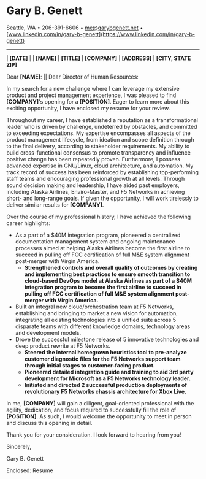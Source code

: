 <!--
% Gary B. Genett
% Pathfinder & Technologist :: Cover Letter
% v6.7 (2019-12-05)
-->

<!-- ############################################################### -->

<!--
[docx]
  * show special characters
  * ctrl-a
    * black
    * justify (not name and address information)
  * titles
    * center
    * name = size: 20
    * all = remove space before paragraph + remove space after paragraph
    * horizontal line = remove space before paragraph + add space after paragraph
  * horizontal lines
    * format -> picture = height: 0.1 + use solid color (no shade)
  * other
    * remove trailing empty lines
  * hide special characters
-->

<!-- ############################################################### -->

# Gary B. Genett

Seattle, WA &#8226; 206-391-6606 &#8226; <me@garybgenett.net> &#8226; [www.linkedin.com/in/gary-b-genett](https://www.linkedin.com/in/gary-b-genett)

------------------------------------------------------------------------

| **[DATE]**
|
| **[NAME]**
| **[TITLE]**
| **[COMPANY]**
| **[ADDRESS]**
| **[CITY, STATE ZIP]**

Dear **[NAME]**: || Dear Director of Human Resources:

In my search for a new challenge where I can leverage my extensive product and project management experience, I was pleased to find **[COMPANY]**'s opening for a **[POSITION]**.  Eager to learn more about this exciting opportunity, I have enclosed my resume for your review.

Throughout my career, I have established a reputation as a transformational leader who is driven by challenge, undeterred by obstacles, and committed to exceeding expectations.  My expertise encompasses all aspects of the product management lifecycle, from ideation and scope definition through to the final delivery, according to stakeholder requirements.  My ability to build cross-functional consensus to promote transparency and influence positive change has been repeatedly proven.  Furthermore, I possess advanced expertise in GNU/Linux, cloud architecture, and automation.  My track record of success has been reinforced by establishing top-performing staff teams and encouraging professional growth at all levels.  Through sound decision making and leadership, I have aided past employers, including Alaska Airlines, Enviro-Master, and F5 Networks in achieving short- and long-range goals.  If given the opportunity, I will work tirelessly to deliver similar results for **[COMPANY]**.

Over the course of my professional history, I have achieved the following career highlights:

  * As a part of a $40M integration program, pioneered a centralized documentation management system and ongoing maintenance processes aimed at helping Alaska Airlines become the first airline to succeed in pulling off FCC certification of full M&E system alignment post-merger with Virgin America.
    * **Strengthened controls and overall quality of outcomes by creating and implementing best practices to ensure smooth transition to cloud-based DevOps model at Alaska Airlines as part of a $40M integration program to become the first airline to succeed in pulling off FCC certification of full M&E system alignment post-merger with Virgin America.**
  * Built an integral new cloud/orchestration team at F5 Networks, establishing and bringing to market a new vision for automation, integrating all existing technologies into a unified suite across 5 disparate teams with different knowledge domains, technology areas and development models.
  * Drove the successful milestone release of 5 innovative technologies and deep product rewrite at F5 Networks.
    * **Steered the internal homegrown heuristics tool to pre-analyze customer diagnostic files for the F5 Networks support team through initial stages to customer-facing product.**
    * **Pioneered detailed integration guide and training to aid 3rd party development for Microsoft as a F5 Networks technology leader.**
    * **Initiated and directed 2 successful production deployments of revolutionary F5 Networks chassis architecture for Xbox Live.**

In me, **[COMPANY]** will gain a diligent, goal-oriented professional with the agility, dedication, and focus required to successfully fill the role of **[POSITION]**.  As such, I would welcome the opportunity to meet in person and discuss this opening in detail.

Thank you for your consideration.  I look forward to hearing from you!

Sincerely,

Gary B. Genett

Enclosed: Resume

